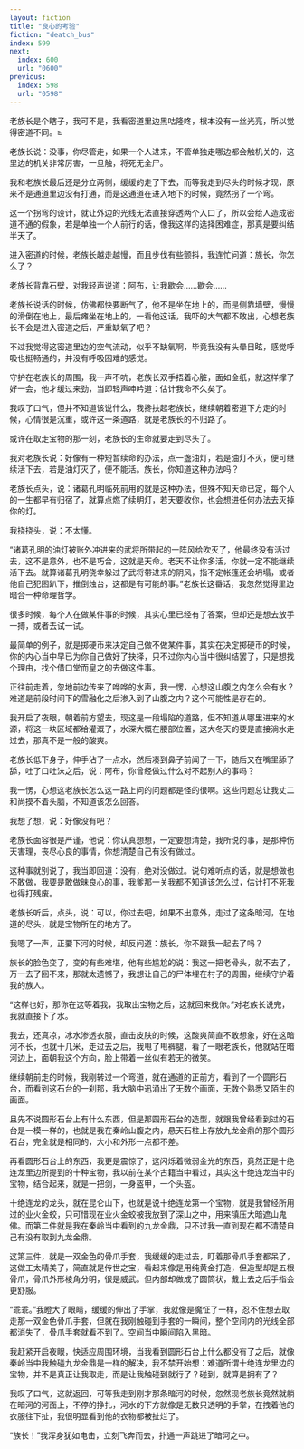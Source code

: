 ```yaml
---
layout: fiction
title: "良心的考验"
fiction: "deatch_bus"
index: 599
next:
  index: 600
  url: "0600"
previous:
  index: 598
  url: "0598"
---
```

老族长是个瞎子，我可不是，我看密道里边黑咕隆咚，根本没有一丝光亮，所以觉得密道不同。≥

老族长说：没事，你尽管走，如果一个人进来，不管单独走哪边都会触机关的，这里边的机关非常厉害，一旦触，将死无全尸。

我和老族长最后还是分立两侧，缓缓的走了下去，而等我走到尽头的时候才现，原来不是通道里边没有打通，而是这通道在进入地下的时候，竟然拐了一个弯。

这一个拐弯的设计，就让外边的光线无法直接穿透两个入口了，所以会给人造成密道不通的假象，若是单独一个人前行的话，像我这样的选择困难症，那真是要纠结半天了。

进入密道的时候，老族长越走越慢，而且步伐有些颤抖，我连忙问道：族长，你怎么了？

老族长背靠石壁，对我轻声说道：阿布，让我歇会……歇会……

老族长说话的时候，仿佛都快要断气了，他不是坐在地上的，而是侧靠墙壁，慢慢的滑倒在地上，最后瘫坐在地上的，一看他这话，我吓的大气都不敢出，心想老族长不会是进入密道之后，严重缺氧了吧？

不过我觉得这密道里边的空气流动，似乎不缺氧啊，毕竟我没有头晕目眩，感觉呼吸也挺畅通的，并没有呼吸困难的感觉。

守护在老族长的周围，我一声不吭，老族长双手捂着心脏，面如金纸，就这样撑了好一会，他才缓过来劲，当即轻声呻吟道：估计我命不久矣了。

我叹了口气，但并不知道该说什么，我搀扶起老族长，继续朝着密道下方走的时候，心情很是沉重，或许这一条道路，就是老族长的不归路了。

或许在取走宝物的那一刻，老族长的生命就要走到尽头了。

我对老族长说：好像有一种短暂续命的办法，点一盏油灯，若是油灯不灭，便可继续活下去，若是油灯灭了，便不能活。族长，你知道这种办法吗？

老族长点头，说：诸葛孔明临死前用的就是这种办法，但殊不知天命已定，每个人的一生都早有归宿了，就算点燃了续明灯，若天要收你，也会想进任何办法去灭掉你的灯。

我挠挠头，说：不太懂。

“诸葛孔明的油灯被账外冲进来的武将所带起的一阵风给吹灭了，他最终没有活过去，这不是意外，也不是巧合，这就是天命。老天不让你多活，你就一定不能继续活下去。就算诸葛孔明侥幸躲过了武将带进来的阴风，指不定帐篷还会坍塌，或者他自己犯困趴下，推倒烛台，这都是有可能的事。”老族长这番话，我忽然觉得里边暗合一种命理哲学。

很多时候，每个人在做某件事的时候，其实心里已经有了答案，但却还是想去放手一搏，或者去试一试。

最简单的例子，就是掷硬币来决定自己做不做某件事，其实在决定掷硬币的时候，你的内心当中早已为你自己做好了抉择，只不过你内心当中很纠结罢了，只是想找个理由，找个借口堂而皇之的去做这件事。

正往前走着，忽地前边传来了哗哗的水声，我一愣，心想这山腹之内怎么会有水？难道是前段时间下的雪融化之后渗入到了山腹之内？这个可能性是存在的。

我开启了夜眼，朝着前方望去，现这是一段塌陷的道路，但不知道从哪里进来的水源，将这一块区域都给灌溉了，水深大概在腰部位置，这大冬天的要是直接淌水走过去，那真不是一般的酸爽。

老族长低下身子，伸手沾了一点水，然后凑到鼻子前闻了一下，随后又在嘴里舔了舔，吐了口吐沫之后，说：阿布，你曾经做过什么对不起别人的事吗？

我一愣，心想这老族长怎么这一路上问的问题都是怪的很啊。这些问题总让我丈二和尚摸不着头脑，不知道该怎么回答。

我想了想，说：好像没有吧？

老族长面容很是严谨，他说：你认真想想，一定要想清楚，我所说的事，是那种伤天害理，丧尽心良的事情，你想清楚自己有没有做过。

这种事就别说了，我当即回道：没有，绝对没做过。说句难听点的话，就是想做也不敢做，我要是敢做昧良心的事，我爹那一关我都不知道该怎么过，估计打不死我也得打残废。

老族长听后，点头，说：可以，你过去吧，如果不出意外，走过了这条暗河，在地道的尽头，就是宝物所在的地方了。

我嗯了一声，正要下河的时候，却反问道：族长，你不跟我一起去了吗？

族长的脸色变了，变的有些难堪，他有些尴尬的说：我这一把老骨头，就不去了，万一去了回不来，那就太遗憾了，我想让自己的尸体埋在村子的周围，继续守护着我的族人。

“这样也好，那你在这等着我，我取出宝物之后，这就回来找你。”对老族长说完，我就直接下了水。

我去，还真凉，冰水渗透衣服，直击皮肤的时候，这酸爽简直不敢想象，好在这暗河不长，也就十几米，走过去之后，我甩了甩裤腿，看了一眼老族长，他就站在暗河边上，面朝我这个方向，脸上带着一丝似有若无的微笑。

继续朝前走的时候，我刚转过一个弯道，就在通道的正前方，看到了一个圆形石台，而看到这石台的一刹那，我大脑中迅涌出了无数个画面，无数个熟悉又陌生的画面。

且先不说圆形石台上有什么东西，但是那圆形石台的造型，就跟我曾经看到过的石台是一模一样的，也就是我在秦岭山腹之内，悬天石柱上存放九龙金鼎的那个圆形石台，完全就是相同的，大小和外形一点都不差。

再看圆形石台上的东西，我更是震惊了，这闪烁着微弱金光的东西，竟然正是十绝连龙里边所提到的十种宝物，我以前在某个古籍当中看过，其实这十绝连龙当中的宝物，结合起来，就是一把剑，一身盔甲，一个头盔。

十绝连龙的龙头，就在昆仑山下，也就是说十绝连龙第一个宝物，就是我曾经所用过的业火金蛟，只可惜现在业火金蛟被我放到了深山之中，用来镇压大暗遮山鬼佛。而第二件就是我在秦岭当中看到的九龙金鼎，只不过我一直到现在都不清楚自己有没有取到九龙金鼎。

这第三件，就是一双金色的骨爪手套，我缓缓的走过去，盯着那骨爪手套都呆了，这做工太精美了，简直就是传世之宝，看起来像是用纯黄金打造，但造型却是五根骨爪，骨爪外形棱角分明，很是威武。但内部却做成了圆筒状，戴上去之后手指会更舒服。

“乖乖。”我瞪大了眼睛，缓缓的伸出了手掌，我就像是魔怔了一样，忍不住想去取走那一双金色骨爪手套，但就在我刚触碰到手套的一瞬间，整个空间内的光线全部都消失了，骨爪手套就看不到了。空间当中瞬间陷入黑暗。

我赶紧开启夜眼，快适应周围环境，当我看到圆形石台上什么都没有了之后，就像秦岭当中我触碰九龙金鼎是一样的解决，我不禁开始想：难道所谓十绝连龙里边的宝物，并不是真正让我取走，而是让我触碰到就行了？碰到，就算是拥有了？

我叹了口气，这就返回，可等我走到刚才那条暗河的时候，忽然现老族长竟然就躺在暗河的河面上，不停的挣扎，河水的下方就像是无数只透明的手掌，在拽着他的衣服往下扯，我很明显看到他的衣物都被扯烂了。

“族长！”我浑身犹如电击，立刻飞奔而去，扑通一声跳进了暗河之中。